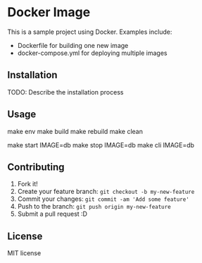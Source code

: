# Docker Image

This is a sample project using Docker. Examples include:
* Dockerfile for building one new image
* docker-compose.yml for deploying multiple images

## Installation

TODO: Describe the installation process

## Usage

make env
make build
make rebuild
make clean

make start IMAGE=db
make stop IMAGE=db
make cli IMAGE=db

## Contributing

1. Fork it!
2. Create your feature branch: `git checkout -b my-new-feature`
3. Commit your changes: `git commit -am 'Add some feature'`
4. Push to the branch: `git push origin my-new-feature`
5. Submit a pull request :D

## License

MIT license
